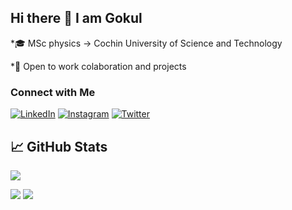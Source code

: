 ## Hi there 👋 I am Gokul

*🎓 MSc physics -> Cochin University of Science and Technology

*🗿 Open to work colaboration and projects
<!--
**venomslasher/venomslasher** is a ✨ _special_ ✨ repository because its `README.md` (this file) appears on your GitHub profile.

Here are some ideas to get you started:

- 🔭 I’m currently working on ...
- 🌱 I’m currently learning ...
- 👯 I’m looking to collaborate on ...
- 🤔 I’m looking for help with ...
- 💬 Ask me about ...
- 📫 How to reach me: ...
- 😄 Pronouns: ...
- ⚡ Fun fact: ...
-->
### Connect with Me

[![LinkedIn](https://img.shields.io/badge/LinkedIn-Profile-informational?style=flat&logo=linkedin&logoColor=white&color=0077B5)](https://www.linkedin.com/in/gokul-n-9907291a1/)
[![Instagram](https://img.shields.io/badge/Instagram-Profile-informational?style=flat&logo=instagram&logoColor=white&color=blue)](https://www.instagram.com/venomslasher)
[![Twitter](https://img.shields.io/badge/Twitter-Profile-informational?style=flat&logo=twitter&logoColor=white&color=1DA1F2)](https://twitter.com/V4Venomslasher)

## &#x1f4c8; GitHub Stats

![](http://github-profile-summary-cards.vercel.app/api/cards/profile-details?username=venomslasher&theme=dracula) 

![](http://github-profile-summary-cards.vercel.app/api/cards/repos-per-language?username=venomslasher&theme=dracula) 
![](http://github-profile-summary-cards.vercel.app/api/cards/most-commit-language?username=venomslasher&theme=dracula)
